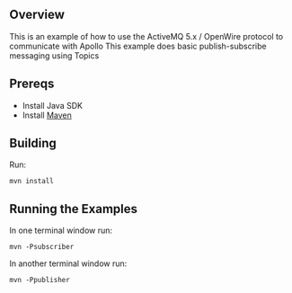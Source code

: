 ## Overview

This is an example of how to use the ActiveMQ 5.x / OpenWire protocol to communicate with Apollo
This example does basic publish-subscribe messaging using Topics

## Prereqs

- Install Java SDK
- Install [Maven](http://maven.apache.org/download.html) 

## Building

Run:

    mvn install

## Running the Examples

In one terminal window run:

    mvn -Psubscriber

In another terminal window run:

    mvn -Ppublisher
